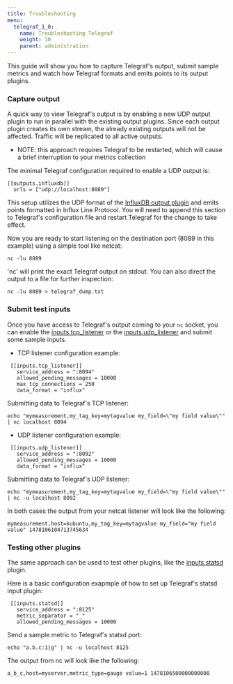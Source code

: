 ```yaml
---
title: Troubleshooting
menu:
  telegraf_1_0:
    name: Troubleshooting Telegraf
    weight: 10
    parent: administration
---
```


This guide will show you how to capture Telegraf's output, submit sample metrics and watch how Telegraf formats and emits points to its output plugins.

### Capture output

A quick way to view Telegraf's output is by enabling a new UDP output plugin to run in parallel with the existing output plugins. Since each output plugin creates its own stream, the already existing outputs will not be affected. Traffic will be replicated to all active outputs.

* NOTE: this approach requires Telegraf to be restarted, which will cause a brief interruption to your metrics collection

The minimal Telegraf configuration required to enable a UDP output is:

```
[[outputs.influxdb]]
  urls = ["udp://localhost:8089"] 
```

This setup utilizes the UDP format of the [InfluxDB output plugin](https://github.com/influxdata/telegraf/tree/master/plugins/outputs/influxdb) and emits points formatted in Influx Line Protocol.
You will need to append this section to Telegraf's configuration file and restart Telegraf for the change to take effect.

Now you are ready to start listening on the destination port (8089 in this example) using a simple tool like netcat:

```
nc -lu 8089
```

'nc' will print the exact Telegraf output on stdout.
You can also direct the output to a file for further inspection:

```
nc -lu 8089 > telegraf_dump.txt
```

### Submit test inputs

Once you have access to Telegraf's output coming to your `nc` socket, you can enable the [inputs.tcp_listener](https://github.com/influxdata/telegraf/tree/master/plugins/inputs/tcp_listener) or the [inputs.udp_listener](https://github.com/influxdata/telegraf/tree/master/plugins/inputs/udp_listener) and submit some sample inputs.

* TCP listener configuration example:

```
 [[inputs.tcp_listener]]
   service_address = ":8094"
   allowed_pending_messages = 10000
   max_tcp_connections = 250
   data_format = "influx"
```

Submitting data to Telegraf's TCP listener:

```
echo "mymeasurement,my_tag_key=mytagvalue my_field=\"my field value\"" | nc localhost 8094
```

* UDP listener configuration example:

```
 [[inputs.udp_listener]]
   service_address = ":8092"
   allowed_pending_messages = 10000
   data_format = "influx"
```


Submitting data to Telegraf's UDP listener:

```
echo "mymeasurement,my_tag_key=mytagvalue my_field=\"my field value\"" | nc -u localhost 8092
```

In both cases the output from your netcat listener will look like the following:

```
mymeasurement,host=kubuntu,my_tag_key=mytagvalue my_field="my field value" 1478106104713745634
```

### Testing other plugins

The same approach can be used to test other plugins, like the [inputs.statsd](https://github.com/influxdata/telegraf/tree/master/plugins/inputs/statsd) plugin.

Here is a basic configuration exapmple of how to set up Telegraf's statsd input plugin:

```
 [[inputs.statsd]]
   service_address = ":8125"
   metric_separator = "_"
   allowed_pending_messages = 10000
```

Send a sample metric to Telegraf's statsd port:

```
echo "a.b.c:1|g" | nc -u localhost 8125
```

The output from nc will look like the following:

```
a_b_c,host=myserver,metric_type=gauge value=1 1478106500000000000
```
